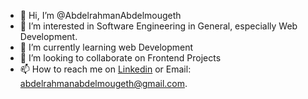 - 👋 Hi, I’m @AbdelrahmanAbdelmougeth
- 👀 I’m interested in Software Engineering in General, especially Web Development.
- 🌱 I’m currently learning web Development
- 💞️ I’m looking to collaborate on Frontend Projects
- 📫 How to reach me on [Linkedin](https://www.linkedin.com/in/abdelrahman-abdelmougeth-328376201/) or Email: abdelrahmanabdelmougeth@gmail.com.

<!---
AbdelrahmanAbdelmougeth/AbdelrahmanAbdelmougeth is a ✨ special ✨ repository because its `README.md` (this file) appears on your GitHub profile.
You can click the Preview link to take a look at your changes.
--->
